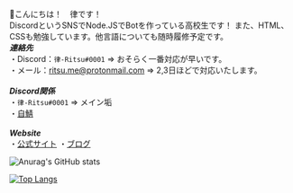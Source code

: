 👋こんにちは！　律です！<br>
DiscordというSNSでNode.JSでBotを作っている高校生です！
また、HTML、CSSも勉強しています。他言語についても随時履修予定です。<br>
**_連絡先_**<br>
・Discord：`律-Ritsu#0001` => おそらく一番対応が早いです。<br>
・メール：ritsu.me@protonmail.com => 2,3日ほどで対応いたします。<br>
<br>
**_Discord関係_**<br>
・`律-Ritsu#0001` => メイン垢<br>
・[自鯖](https://discord.gg/wTEAPKtZBX)<br>
<br>
**_Website_**<br>
・[公式サイト](https://www.ritsu-me.net/)
・[ブログ](https://blog.ritsu-me.net/)

![Anurag's GitHub stats](https://github-readme-stats.vercel.app/api?username=Ritsunandez&show_icons=true&title_color=ffffff&text_color=ffffff&icon_color=ffffff&bg_color=60,F69BB9,F6BF9B&locale=en&border_radius=true)

[![Top Langs](https://github-readme-stats.vercel.app/api/top-langs/?username=Ritsunandez&layout=compact)](https://github.com/anuraghazra/github-readme-stats)

<!---
Parunanodesu/Parunanodesu is a ✨ special ✨ repository because its `README.md` (this file) appears on your GitHub profile.
You can click the Preview link to take a look at your changes.
--->
